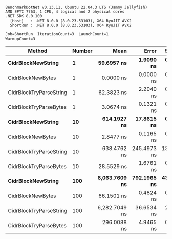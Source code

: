 ```

BenchmarkDotNet v0.13.11, Ubuntu 22.04.3 LTS (Jammy Jellyfish)
AMD EPYC 7763, 1 CPU, 4 logical and 2 physical cores
.NET SDK 8.0.100
  [Host]   : .NET 8.0.0 (8.0.23.53103), X64 RyuJIT AVX2
  ShortRun : .NET 8.0.0 (8.0.23.53103), X64 RyuJIT AVX2

Job=ShortRun  IterationCount=3  LaunchCount=1  
WarmupCount=3  

```
| Method                  | Number | Mean          | Error       | StdDev     | Min           | Max           | Allocated |
|------------------------ |------- |--------------:|------------:|-----------:|--------------:|--------------:|----------:|
| **CidrBlockNewString**      | **1**      |    **59.6957 ns** |   **1.9090 ns** |  **0.1046 ns** |    **59.6240 ns** |    **59.8158 ns** |         **-** |
| CidrBlockNewBytes       | 1      |     0.0000 ns |   0.0000 ns |  0.0000 ns |     0.0000 ns |     0.0000 ns |         - |
| CidrBlockTryParseString | 1      |    62.3823 ns |   2.2040 ns |  0.1208 ns |    62.2432 ns |    62.4613 ns |         - |
| CidrBlockTryParseBytes  | 1      |     3.0674 ns |   0.1321 ns |  0.0072 ns |     3.0601 ns |     3.0746 ns |         - |
| **CidrBlockNewString**      | **10**     |   **614.1927 ns** |  **17.8615 ns** |  **0.9790 ns** |   **613.1240 ns** |   **615.0463 ns** |         **-** |
| CidrBlockNewBytes       | 10     |     2.8477 ns |   0.1165 ns |  0.0064 ns |     2.8427 ns |     2.8549 ns |         - |
| CidrBlockTryParseString | 10     |   638.4762 ns | 245.4973 ns | 13.4565 ns |   630.0466 ns |   653.9952 ns |         - |
| CidrBlockTryParseBytes  | 10     |    28.5529 ns |   1.6761 ns |  0.0919 ns |    28.4826 ns |    28.6569 ns |         - |
| **CidrBlockNewString**      | **100**    | **6,063.7609 ns** | **792.1965 ns** | **43.4230 ns** | **6,035.8834 ns** | **6,113.7924 ns** |         **-** |
| CidrBlockNewBytes       | 100    |    66.1501 ns |   0.4824 ns |  0.0264 ns |    66.1233 ns |    66.1762 ns |         - |
| CidrBlockTryParseString | 100    | 6,282.7049 ns |  36.6534 ns |  2.0091 ns | 6,280.5488 ns | 6,284.5245 ns |         - |
| CidrBlockTryParseBytes  | 100    |   296.0088 ns |   4.9465 ns |  0.2711 ns |   295.8491 ns |   296.3219 ns |         - |

